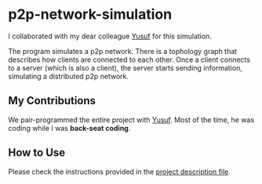 # p2p-network-simulation

I collaborated with my dear colleague [Yusuf](https://github.com/ynsengun) for this simulation.

The program simulates a p2p network. There is a tophology graph that describes how clients are connected to each other. Once a client connects to a server (which is also a client), the server starts sending information, simulating a distributed p2p network.

## My Contributions

We pair-programmed the entire project with [Yusuf](https://github.com/ynsengun). Most of the time, he was coding while I was **back-seat coding**.

## How to Use

Please check the instructions provided in the [project description file](https://github.com/cevataykans/p2p-network-simulation/blob/master/CS421_2021SPRING_PA2_Final.pdf).
